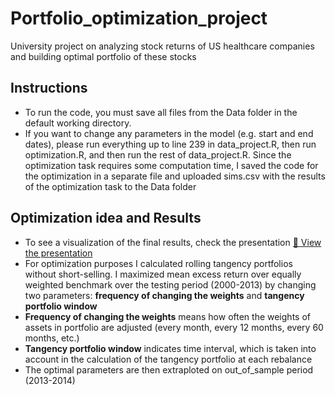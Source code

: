 # Portfolio_optimization_project
University project on analyzing stock returns of US healthcare companies and building optimal portfolio of these stocks
## Instructions
- To run the code, you must save all files from the Data folder in the default working directory.
- If you want to change any parameters in the model (e.g. start and end dates), please run everything up to line 239 in data_project.R, then run optimization.R, and then run the rest of data_project.R. Since the optimization task requires some computation time, I saved the code for the optimization in a separate file and uploaded sims.csv with the results of the optimization task to the Data folder
## Optimization idea and Results
- To see a visualization of the final results, check the presentation [📄 View the presentation](Presentation/presentation_results.pdf)
- For optimization purposes I calculated rolling tangency portfolios without short-selling. I maximized mean excess return over equally weighted benchmark over the testing period (2000-2013) by changing two parameters: __frequency of changing the weights__ and __tangency portfolio window__
-  __Frequency of changing the weights__ means how often the weights of assets in portfolio are adjusted (every month, every 12 months, every 60 months, etc.)
- __Tangency portfolio window__ indicates time interval, which is taken into account in the calculation of the tangency portfolio at each rebalance
- The optimal parameters are then extraploted on out_of_sample period (2013-2014)

